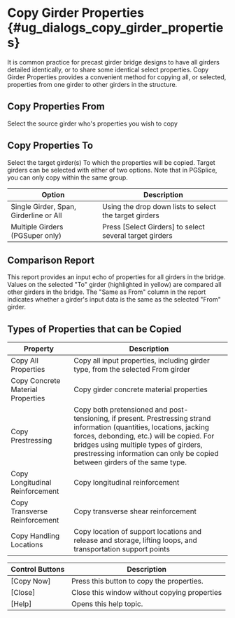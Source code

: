 Copy Girder Properties {#ug_dialogs_copy_girder_properties}
==============================================
It is common practice for precast girder bridge designs to have all girders detailed identically, or to share some identical select properties. Copy Girder Properties provides a convenient method for copying all, or selected, properties from one girder to other girders in the structure.

Copy Properties From
--------------------
Select the source girder who's properties you wish to copy

Copy Properties To
--------------------
Select the target girder(s) To which the properties will be copied. Target girders can be selected with either of two options. Note that in PGSplice, you can only copy within the same group.

Option | Description
-------|------------
Single Girder, Span, Girderline or All | Using the drop down lists to select  the target girders
Multiple Girders (PGSuper only) |  Press [Select Girders] to select several target girders

Comparison Report
-----------------
This report provides an input echo of properties for all girders in the bridge. Values on the selected "To" girder (highlighted in yellow) are compared all other girders in the bridge. The "Same as From" column in the report indicates whether a girder's input data is the same as the selected "From" girder.

Types of Properties that can be Copied
----------------------------------------

Property | Description
---------|---------------
Copy All Properties | Copy all input properties, including girder type, from the selected From girder
Copy Concrete Material Properties | Copy girder concrete material properties
Copy Prestressing | Copy both pretensioned and post-tensioning, if present. Prestressing strand information (quantities, locations, jacking forces, debonding, etc.) will be copied. For bridges using multiple types of girders, prestressing information can only be copied between girders of the same type.
Copy Longitudinal Reinforcement | Copy longitudinal reinforcement
Copy Transverse Reinforcement | Copy transverse shear reinforcement
Copy Handling Locations | Copy location of support locations and release and storage, lifting loops, and transportation support points

Control Buttons | Description
----------------| -----------
[Copy Now] | Press this button to copy the properties. 
[Close] | Close this window without copying properties
[Help] | Opens this help topic.

